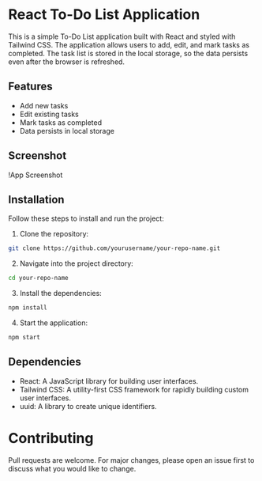 # React To-Do List Application

This is a simple To-Do List application built with React and styled with Tailwind CSS. The application allows users to add, edit, and mark tasks as completed. The task list is stored in the local storage, so the data persists even after the browser is refreshed.

## Features

- Add new tasks
- Edit existing tasks
- Mark tasks as completed
- Data persists in local storage

## Screenshot

!App Screenshot

## Installation

Follow these steps to install and run the project:

1. Clone the repository:

```bash
git clone https://github.com/yourusername/your-repo-name.git

```
2. Navigate into the project directory:

```bash 
cd your-repo-name

```

3. Install the dependencies: 

```bash 
npm install

```
4. Start the application: 

```bash 
npm start
``` 

## Dependencies

- React: A JavaScript library for building user interfaces.
- Tailwind CSS: A utility-first CSS framework for rapidly building custom user interfaces.
- uuid: A library to create unique identifiers.

# Contributing

Pull requests are welcome. For major changes, please open an issue first to discuss what you would like to change.

